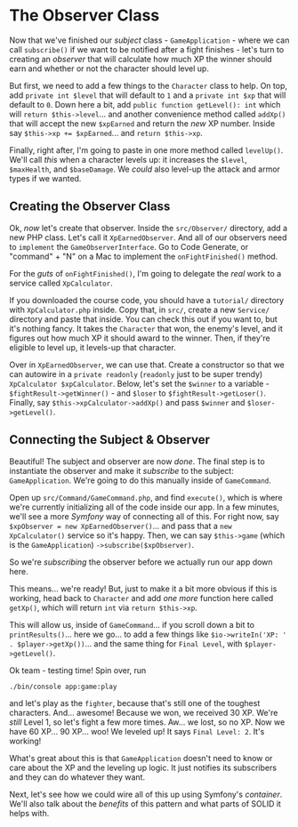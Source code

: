 # The Observer Class

Now that we've finished our *subject* class - `GameApplication` - where we can
call `subscribe()` if we want to be notified after a fight finishes - let's turn
to creating an *observer* that will calculate how much XP the winner should earn
and whether or not the character should level up.

But first, we need to add a few things to the `Character` class to help. On top,
add `private int $level` that will default to `1` and a `private int $xp` that
will default to `0`. Down here a bit, add `public function getLevel(): int`
which will `return $this->level`... and another convenience method called `addXp()`
that will accept the new `$xpEarned` and return the *new* XP number. Inside say
`$this->xp += $xpEarned`... and `return $this->xp`.

Finally, right after, I'm going to paste in one more method called `levelUp()`.
We'll call *this* when a character levels up: it increases the `$level`, `$maxHealth`,
and `$baseDamage`. We *could* also level-up the attack and armor types if we wanted.

## Creating the Observer Class

Ok, *now* let's create that observer. Inside the `src/Observer/` directory, add
a new PHP class. Let's call it `XpEarnedObserver`. And all of our observers need to
`implement` the `GameObserverInterface`. Go to Code Generate, or "command" + "N"
on a Mac to implement the `onFightFinished()` method.

For the *guts* of `onFightFinished()`, I'm going to delegate the *real* work
to a service called `XpCalculator`.

If you downloaded the course code, you should have a `tutorial/` directory with
`XpCalculator.php` inside. Copy that, in `src/`, create a new
`Service/` directory and paste that inside. You can check this out if you want to,
but it's nothing fancy. It takes the `Character` that won, the enemy's level,
and it figures out how much XP it should award to the winner. Then, if they're
eligible to level up, it levels-up that character.

Over in `XpEarnedObserver`, we can use that. Create a constructor so that we can
autowire in a `private readonly` (`readonly` just to be super trendy) `XpCalculator
$xpCalculator`. Below, let's set the `$winner` to a variable -
`$fightResult->getWinner()` - and `$loser` to `$fightResult->getLoser()`.
Finally, say `$this->xpCalculator->addXp()` and pass `$winner` and `$loser->getLevel()`.

## Connecting the Subject & Observer

Beautiful! The subject and observer are now *done*. The final step is to
instantiate the observer and make it *subscribe* to the subject: `GameApplication`.
We're going to do this manually inside of `GameCommand`.

Open up `src/Command/GameCommand.php`, and find `execute()`, which is where we're
currently initializing all of the code inside our app. In a few minutes, we'll
see a more *Symfony* way of connecting all of this. For right now, say
`$xpObserver = new XpEarnedObserver()`... and pass that a `new XpCalculator()` service
so it's happy. Then, we can say `$this->game` (which is the `GameApplication`)
`->subscribe($xpObserver)`.

So we're *subscribing* the observer before we actually run our app down here.

This means... we're ready! But, just to make it a bit more obvious if this is working,
head back to `Character` and add *one more* function here called `getXp()`, which
will return `int` via `return $this->xp`.

This will allow us, inside of `GameCommand`... if you scroll down a bit to
`printResults()`... here we go... to add a few things like
`$io->writeIn('XP: ' . $player->getXp())`... and the same thing for `Final Level`,
with `$player->getLevel()`.

Ok team - testing time! Spin over, run

```terminal
./bin/console app:game:play
```

and let's play as the `fighter`, because that's still one of the toughest characters.
And... awesome! Because we won, we received 30 XP. We're *still* Level 1, so let's
fight a few more times. Aw... we lost, so no XP. Now we have 60 XP... 90 XP...
woo! We leveled up! It says `Final Level: 2`. It's working!

What's great about this is that `GameApplication` doesn't need to know or care
about the XP and the leveling up logic. It just notifies its subscribers and they
can do whatever they want.

Next, let's see how we could wire all of this up using Symfony's *container*. We'll
also talk about the *benefits* of this pattern and what parts of SOLID it helps with.
